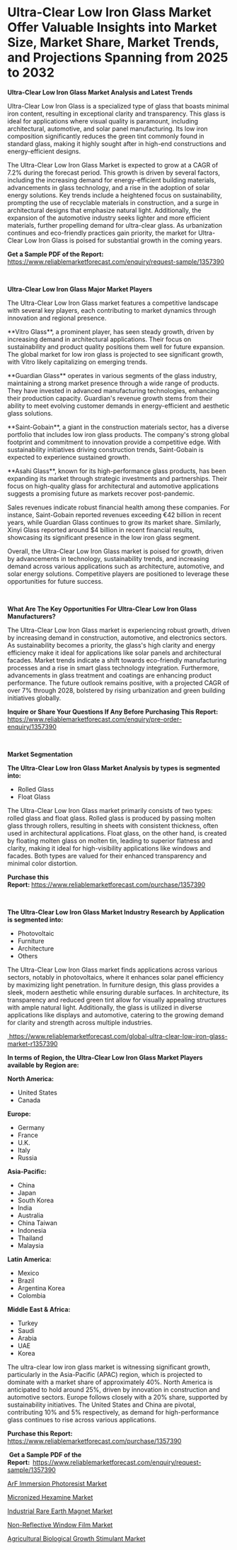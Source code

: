 <p><h1>Ultra-Clear Low Iron Glass Market Offer Valuable Insights into Market Size, Market Share, Market Trends, and Projections Spanning from 2025 to 2032</h1></p><p><strong>Ultra-Clear Low Iron Glass Market Analysis and Latest Trends</strong></p>
<p><p>Ultra-Clear Low Iron Glass is a specialized type of glass that boasts minimal iron content, resulting in exceptional clarity and transparency. This glass is ideal for applications where visual quality is paramount, including architectural, automotive, and solar panel manufacturing. Its low iron composition significantly reduces the green tint commonly found in standard glass, making it highly sought after in high-end constructions and energy-efficient designs.</p><p>The Ultra-Clear Low Iron Glass Market is expected to grow at a CAGR of 7.2% during the forecast period. This growth is driven by several factors, including the increasing demand for energy-efficient building materials, advancements in glass technology, and a rise in the adoption of solar energy solutions. Key trends include a heightened focus on sustainability, prompting the use of recyclable materials in construction, and a surge in architectural designs that emphasize natural light. Additionally, the expansion of the automotive industry seeks lighter and more efficient materials, further propelling demand for ultra-clear glass. As urbanization continues and eco-friendly practices gain priority, the market for Ultra-Clear Low Iron Glass is poised for substantial growth in the coming years.</p></p>
<p><strong>Get a Sample PDF of the Report:&nbsp;</strong> <a href="https://www.reliablemarketforecast.com/enquiry/request-sample/1357390?utm_campaign=1141&utm_medium=2&utm_source=Github&utm_content=ia&utm_term=02042025&utm_id=ultra-clear-low-iron-glass">https://www.reliablemarketforecast.com/enquiry/request-sample/1357390</a></p>
<p>&nbsp;</p>
<p><strong>Ultra-Clear Low Iron Glass Major Market Players</strong></p>
<p><p>The Ultra-Clear Low Iron Glass market features a competitive landscape with several key players, each contributing to market dynamics through innovation and regional presence. </p><p>**Vitro Glass**, a prominent player, has seen steady growth, driven by increasing demand in architectural applications. Their focus on sustainability and product quality positions them well for future expansion. The global market for low iron glass is projected to see significant growth, with Vitro likely capitalizing on emerging trends.</p><p>**Guardian Glass** operates in various segments of the glass industry, maintaining a strong market presence through a wide range of products. They have invested in advanced manufacturing technologies, enhancing their production capacity. Guardian's revenue growth stems from their ability to meet evolving customer demands in energy-efficient and aesthetic glass solutions.</p><p>**Saint-Gobain**, a giant in the construction materials sector, has a diverse portfolio that includes low iron glass products. The company's strong global footprint and commitment to innovation provide a competitive edge. With sustainability initiatives driving construction trends, Saint-Gobain is expected to experience sustained growth.</p><p>**Asahi Glass**, known for its high-performance glass products, has been expanding its market through strategic investments and partnerships. Their focus on high-quality glass for architectural and automotive applications suggests a promising future as markets recover post-pandemic.</p><p>Sales revenues indicate robust financial health among these companies. For instance, Saint-Gobain reported revenues exceeding €42 billion in recent years, while Guardian Glass continues to grow its market share. Similarly, Xinyi Glass reported around $4 billion in recent financial results, showcasing its significant presence in the low iron glass segment.</p><p>Overall, the Ultra-Clear Low Iron Glass market is poised for growth, driven by advancements in technology, sustainability trends, and increasing demand across various applications such as architecture, automotive, and solar energy solutions. Competitive players are positioned to leverage these opportunities for future success.</p></p>
<p>&nbsp;</p>
<p><strong>What Are The Key Opportunities For Ultra-Clear Low Iron Glass Manufacturers?</strong></p>
<p><p>The Ultra-Clear Low Iron Glass market is experiencing robust growth, driven by increasing demand in construction, automotive, and electronics sectors. As sustainability becomes a priority, the glass's high clarity and energy efficiency make it ideal for applications like solar panels and architectural facades. Market trends indicate a shift towards eco-friendly manufacturing processes and a rise in smart glass technology integration. Furthermore, advancements in glass treatment and coatings are enhancing product performance. The future outlook remains positive, with a projected CAGR of over 7% through 2028, bolstered by rising urbanization and green building initiatives globally.</p></p>
<p><strong>Inquire or Share Your Questions If Any Before Purchasing This Report:</strong> <a href="https://www.reliablemarketforecast.com/enquiry/pre-order-enquiry/1357390?utm_campaign=1141&utm_medium=2&utm_source=Github&utm_content=ia&utm_term=02042025&utm_id=ultra-clear-low-iron-glass">https://www.reliablemarketforecast.com/enquiry/pre-order-enquiry/1357390</a></p>
<p>&nbsp;</p>
<p><strong>Market Segmentation</strong></p>
<p><strong>The Ultra-Clear Low Iron Glass Market Analysis by types is segmented into:</strong></p>
<p><ul><li>Rolled Glass</li><li>Float Glass</li></ul></p>
<p><p>The Ultra-Clear Low Iron Glass market primarily consists of two types: rolled glass and float glass. Rolled glass is produced by passing molten glass through rollers, resulting in sheets with consistent thickness, often used in architectural applications. Float glass, on the other hand, is created by floating molten glass on molten tin, leading to superior flatness and clarity, making it ideal for high-visibility applications like windows and facades. Both types are valued for their enhanced transparency and minimal color distortion.</p></p>
<p><strong>Purchase this Report:&nbsp;</strong><a href="https://www.reliablemarketforecast.com/purchase/1357390?utm_campaign=1141&utm_medium=2&utm_source=Github&utm_content=ia&utm_term=02042025&utm_id=ultra-clear-low-iron-glass">https://www.reliablemarketforecast.com/purchase/1357390</a></p>
<p>&nbsp;</p>
<p><strong>The Ultra-Clear Low Iron Glass Market Industry Research by Application is segmented into:</strong></p>
<p><ul><li>Photovoltaic</li><li>Furniture</li><li>Architecture</li><li>Others</li></ul></p>
<p><p>The Ultra-Clear Low Iron Glass market finds applications across various sectors, notably in photovoltaics, where it enhances solar panel efficiency by maximizing light penetration. In furniture design, this glass provides a sleek, modern aesthetic while ensuring durable surfaces. In architecture, its transparency and reduced green tint allow for visually appealing structures with ample natural light. Additionally, the glass is utilized in diverse applications like displays and automotive, catering to the growing demand for clarity and strength across multiple industries.</p></p>
<p><a href="https://www.reliablemarketforecast.com/global-ultra-clear-low-iron-glass-market-r1357390?utm_campaign=1141&utm_medium=2&utm_source=Github&utm_content=ia&utm_term=02042025&utm_id=ultra-clear-low-iron-glass">&nbsp;https://www.reliablemarketforecast.com/global-ultra-clear-low-iron-glass-market-r1357390</a></p>
<p><strong>In terms of Region, the Ultra-Clear Low Iron Glass Market Players available by Region are:</strong></p>
<p>
    <p> <strong> North America: </strong>
        <ul>
            <li>United States</li>
            <li>Canada</li>
        </ul>
        </p> 
    <p> <strong> Europe: </strong>
        <ul>
            <li>Germany</li>
            <li>France</li>
            <li>U.K.</li>
            <li>Italy</li>
            <li>Russia</li>
        </ul>
        </p> 
    <p> <strong> Asia-Pacific: </strong>
        <ul>
            <li>China</li>
            <li>Japan</li>
            <li>South Korea</li>
            <li>India</li>
            <li>Australia</li>
            <li>China Taiwan</li>
            <li>Indonesia</li>
            <li>Thailand</li>
            <li>Malaysia</li>
        </ul>
        </p> 
    <p> <strong> Latin America: </strong>
        <ul>
            <li>Mexico</li>
            <li>Brazil</li>
            <li>Argentina Korea</li>
            <li>Colombia</li>
        </ul>
        </p> 
    <p> <strong> Middle East & Africa: </strong>
        <ul>
            <li>Turkey</li>
            <li>Saudi</li>
            <li>Arabia</li>
            <li>UAE</li>
            <li>Korea</li>
        </ul>
    </p>
    </p>
<p><p>The ultra-clear low iron glass market is witnessing significant growth, particularly in the Asia-Pacific (APAC) region, which is projected to dominate with a market share of approximately 40%. North America is anticipated to hold around 25%, driven by innovation in construction and automotive sectors. Europe follows closely with a 20% share, supported by sustainability initiatives. The United States and China are pivotal, contributing 10% and 5% respectively, as demand for high-performance glass continues to rise across various applications.</p></p>
<p><strong>Purchase this Report: </strong><a href="https://www.reliablemarketforecast.com/purchase/1357390?utm_campaign=1141&utm_medium=2&utm_source=Github&utm_content=ia&utm_term=02042025&utm_id=ultra-clear-low-iron-glass">https://www.reliablemarketforecast.com/purchase/1357390</a></p>
<p>&nbsp;<strong>Get a Sample PDF of the Report:&nbsp;&nbsp;</strong><a href="https://www.reliablemarketforecast.com/enquiry/request-sample/1357390?utm_campaign=1141&utm_medium=2&utm_source=Github&utm_content=ia&utm_term=02042025&utm_id=ultra-clear-low-iron-glass">https://www.reliablemarketforecast.com/enquiry/request-sample/1357390</a></p>
<p><strong></strong></p>
<p><p><a href="https://github.com/thapabylers2/Market-Research-Report-List-1/blob/main/arf-immersion-photoresist-market.md?utm_campaign=1141&utm_medium=2&utm_source=Github&utm_content=ia&utm_term=02042025&utm_id=ultra-clear-low-iron-glass">ArF Immersion Photoresist Market</a></p><p><a href="https://github.com/motosyuliq/Market-Research-Report-List-1/blob/main/micronized-hexamine-market.md?utm_campaign=1141&utm_medium=2&utm_source=Github&utm_content=ia&utm_term=02042025&utm_id=ultra-clear-low-iron-glass">Micronized Hexamine Market</a></p><p><a href="https://github.com/spehnluenaru/Market-Research-Report-List-1/blob/main/industrial-rare-earth-magnet-market.md?utm_campaign=1141&utm_medium=2&utm_source=Github&utm_content=ia&utm_term=02042025&utm_id=ultra-clear-low-iron-glass">Industrial Rare Earth Magnet Market</a></p><p><a href="https://github.com/ryantindyaiz/Market-Research-Report-List-1/blob/main/non-reflective-window-film-market.md?utm_campaign=1141&utm_medium=2&utm_source=Github&utm_content=ia&utm_term=02042025&utm_id=ultra-clear-low-iron-glass">Non-Reflective Window Film Market</a></p><p><a href="https://github.com/muskoaizahfi/Market-Research-Report-List-1/blob/main/agricultural-biological-growth-stimulant-market.md?utm_campaign=1141&utm_medium=2&utm_source=Github&utm_content=ia&utm_term=02042025&utm_id=ultra-clear-low-iron-glass">Agricultural Biological Growth Stimulant Market</a></p></p>